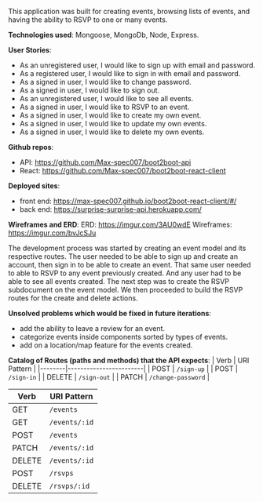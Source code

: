 This application was built for creating events, browsing lists of events, and having the ability to RSVP to one or many events.

**Technologies used**: Mongoose, MongoDb, Node, Express.

**User Stories**:
- As an unregistered user, I would like to sign up with email and password.
- As a registered user, I would like to sign in with email and password.
- As a signed in user, I would like to change password.
- As a signed in user, I would like to sign out.
- As an unregistered user, I would like to see all events.
- As a signed in user, I would like to RSVP to an event.
- As a signed in user, I would like to create my own event.
- As a signed in user, I would like to update my own events.
- As a signed in user, I would like to delete my own events.

**Github repos**:
- API: https://github.com/Max-spec007/boot2boot-api
- React: https://github.com/Max-spec007/boot2boot-react-client

**Deployed sites**:
- front end: https://max-spec007.github.io/boot2boot-react-client/#/
- back end: https://surprise-surprise-api.herokuapp.com/

**Wireframes and ERD**:
ERD: https://imgur.com/3AU0wdE
Wireframes: https://imgur.com/bvJcSJu

The development process was started by creating an event model and its respective routes. The user needed to be able to sign up and create an account, then sign in to be able to create an event. That same user needed to able to RSVP to any event previously created. And any user had to be able to see all events created. The next step was to create the RSVP subdocument on the event model. We then proceeded to build the RSVP routes for the create and delete actions.

**Unsolved problems which would be fixed in future iterations**:

- add the ability to leave a review for an event.
- categorize events inside components sorted by types of events.
- add on a location/map feature for the events created.

**Catalog of Routes (paths and methods) that the API expects**:
| Verb   | URI Pattern            |
|--------|------------------------|
| POST   | `/sign-up`             |
| POST   | `/sign-in`             |
| DELETE | `/sign-out`            |
| PATCH  | `/change-password`     |

| Verb   | URI Pattern            |
|--------|------------------------|
| GET    | `/events`              |
| GET    | `/events/:id`          |
| POST   | `/events`              |
| PATCH  | `/events/:id`          |
| DELETE | `/events/:id`          |
| POST   | `/rsvps`               |
| DELETE | `/rsvps/:id`           |
